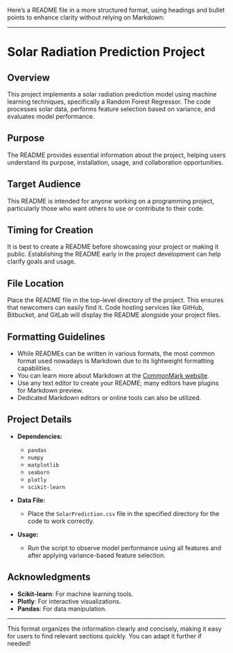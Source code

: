 Here’s a README file in a more structured format, using headings and bullet points to enhance clarity without relying on Markdown:

---

# Solar Radiation Prediction Project

## Overview
This project implements a solar radiation prediction model using machine learning techniques, specifically a Random Forest Regressor. The code processes solar data, performs feature selection based on variance, and evaluates model performance.

## Purpose
The README provides essential information about the project, helping users understand its purpose, installation, usage, and collaboration opportunities.

## Target Audience
This README is intended for anyone working on a programming project, particularly those who want others to use or contribute to their code.

## Timing for Creation
It is best to create a README before showcasing your project or making it public. Establishing the README early in the project development can help clarify goals and usage.

## File Location
Place the README file in the top-level directory of the project. This ensures that newcomers can easily find it. Code hosting services like GitHub, Bitbucket, and GitLab will display the README alongside your project files.

## Formatting Guidelines
- While READMEs can be written in various formats, the most common format used nowadays is Markdown due to its lightweight formatting capabilities.
- You can learn more about Markdown at the [CommonMark website](https://commonmark.org/).
- Use any text editor to create your README; many editors have plugins for Markdown preview.
- Dedicated Markdown editors or online tools can also be utilized.

## Project Details
- **Dependencies:**
  - `pandas`
  - `numpy`
  - `matplotlib`
  - `seaborn`
  - `plotly`
  - `scikit-learn`
  
- **Data File:**
  - Place the `SolarPrediction.csv` file in the specified directory for the code to work correctly.

- **Usage:**
  - Run the script to observe model performance using all features and after applying variance-based feature selection.

## Acknowledgments
- **Scikit-learn**: For machine learning tools.
- **Plotly**: For interactive visualizations.
- **Pandas**: For data manipulation.

---

This format organizes the information clearly and concisely, making it easy for users to find relevant sections quickly. You can adapt it further if needed!
